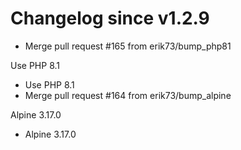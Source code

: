 # Changelog since v1.2.9
- Merge pull request #165 from erik73/bump_php81

Use PHP 8.1 
- Use PHP 8.1 
- Merge pull request #164 from erik73/bump_alpine

Alpine 3.17.0 
- Alpine 3.17.0 
